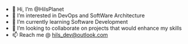 - 👋 Hi, I’m @HilsPlanet
- 👀 I’m interested in DevOps and SoftWare Architecture
- 🌱 I’m currently learning Software Development
- 💞️ I’m looking to collaborate on projects that would enhance my skills
- 📫 Reach me @ hils_dev@outlook.com

<!---
HilsPlanet/HilsPlanet is a ✨ special ✨ repository because its `README.md` (this file) appears on your GitHub profile.
You can click the Preview link to take a look at your changes.
--->
